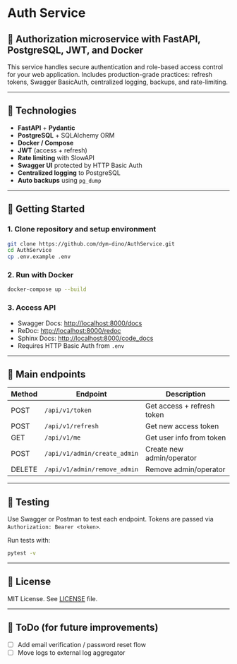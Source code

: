 # Auth Service

## 🔐 Authorization microservice with FastAPI, PostgreSQL, JWT, and Docker

This service handles secure authentication and role-based access control for your web application. Includes
production-grade practices: refresh tokens, Swagger BasicAuth, centralized logging, backups, and rate-limiting.

---

## 🧰 Technologies

- **FastAPI** + **Pydantic**
- **PostgreSQL** + SQLAlchemy ORM
- **Docker / Compose**
- **JWT** (access + refresh)
- **Rate limiting** with SlowAPI
- **Swagger UI** protected by HTTP Basic Auth
- **Centralized logging** to PostgreSQL
- **Auto backups** using `pg_dump`

---

## 🚀 Getting Started

### 1. Clone repository and setup environment

```bash
git clone https://github.com/dym-dino/AuthService.git
cd AuthService
cp .env.example .env
```

### 2. Run with Docker

```bash
docker-compose up --build
```

### 3. Access API

- Swagger Docs: [http://localhost:8000/docs](http://localhost:8000/docs)
- ReDoc: [http://localhost:8000/redoc](http://localhost:8000/redoc)
- Sphinx Docs: [http://localhost:8000/code_docs](http://localhost:8000/code_docs)
- Requires HTTP Basic Auth from `.env`

---

## 🔐 Main endpoints

| Method | Endpoint                     | Description                |
|--------|------------------------------|----------------------------|
| POST   | `/api/v1/token`              | Get access + refresh token |
| POST   | `/api/v1/refresh`            | Get new access token       |
| GET    | `/api/v1/me`                 | Get user info from token   |
| POST   | `/api/v1/admin/create_admin` | Create new admin/operator  |
| DELETE | `/api/v1/admin/remove_admin` | Remove admin/operator      |

---

## 🧪 Testing

Use Swagger or Postman to test each endpoint. Tokens are passed via `Authorization: Bearer <token>`.

Run tests with:

```bash
pytest -v
```

---

## 🧾 License

MIT License. See [LICENSE](LICENSE) file.

---

## 📌 ToDo (for future improvements)

- [ ] Add email verification / password reset flow
- [ ] Move logs to external log aggregator